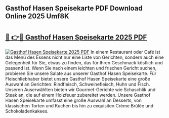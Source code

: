 ## Gasthof Hasen Speisekarte PDF Download Online 2025 Umf8K

# <h2><a href="http://gcbnq84.nevu.top/?p=Gasthof+Hasen+Speisekarte">🔗 👉🔴 Gasthof Hasen Speisekarte 2025 PDF</a></h2>

[![Gasthof Hasen Speisekarte 2025 PDF](https://i.imgur.com/dBaPXMq.png)](http://gcbnq84.nevu.top/?p=Gasthof+Hasen+Speisekarte)
In einem Restaurant oder Café ist das Menü des Essens nicht nur eine Liste von Gerichten, sondern auch eine Gelegenheit für Sie, etwas zu finden, das für Ihren Geschmack köstlich und passend ist. Wenn Sie nach einem leichten und frischen Gericht suchen, probieren Sie unsere Salate aus unserer Gasthof Hasen Speisekarte. Für Fleischliebhaber bietet unsere Gasthof Hasen Speisekarte eine große Auswahl an Gerichten: Rindfleisch, Schweinefleisch, Huhn und Fisch. Unseren Auserwählten bieten wir Gourmet-Gerichte wie Schaschlik und Steak an, die auf einem Holzfeuer zubereitet werden. Unsere Gasthof Hasen Speisekarte umfasst eine große Auswahl an Desserts, von klassischen Torten und Kuchen bis hin zu exquisiten Crème Brûlée und Schokoladenkakees.
